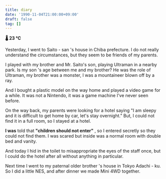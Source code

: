 ```yaml
---
title: diary
date: '1990-11-04T21:00:00+09:00'
draft: false
tag: []
---
```


**🌡 23 ℃**

Yesterday, I went to Saito - san 's house in Chiba prefecture. I do not really understand the circumstances, but they seem to be friends of my parents.

I played with my brother and Mr. Saito's son, playing Ultraman in a nearby park. Is my son 's age between me and my brother? He was the role of Ultraman, my brother was a monster, I was a mountaineer blown off by a ray.

And I bought a plastic model on the way home and played a video game for a while. It was not a Nintendo, it was a game machine I've never seen before.

On the way back, my parents were looking for a hotel saying "I am sleepy and it is difficult to get home by car, let's stay overnight." But, I could not find it in a full room, so I stayed at a hotel.

**I was** told that **"children should not enter"** , so I entered secretly so they could not find them. I was scared but inside was a normal room with double bed and vanity.

And today I hid in the toilet to misappropriate the eyes of the staff once, but I could do the hotel after all without anything in particular.

Next time I went to my paternal older brother 's house in Tokyo Adachi - ku. So I did a little NES, and after dinner we made Mini 4WD together.